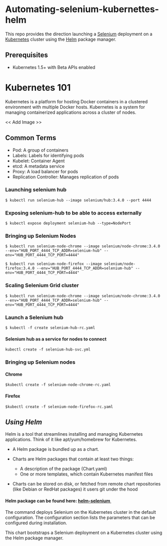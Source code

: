 # Automating-selenium-kubernettes-helm
This repo provides the direction launching a [Selenium](http://www.seleniumhq.org/) deployment on a [Kubernetes](http://kubernetes.io) cluster using the [Helm](https://helm.sh) package manager.

## Prerequisites

- Kubernetes 1.5+ with Beta APIs enabled

# Kubernetes 101
Kubernetes is a platform for hosting Docker containers in a clustered environment with multiple Docker hosts. Kubernetes is a system for managing containerized applications across a cluster of nodes.

<< Add Image >>

## Common Terms
- Pod: A group of containers
- Labels: Labels for identifying pods
- Kubelet: Container Agent
- etcd: A metadata service
- Proxy: A load balancer for pods
- Replication Controller: Manages replication of pods

### Launching selenium hub
```
$ kubectl run selenium-hub --image selenium/hub:3.4.0 --port 4444
```

### Exposing selenium-hub to be able to access externally
```
$ kubectl expose deployment selenium-hub --type=NodePort
```

### Bringing up Selenium Nodes
```
$ kubectl run selenium-node-chrome --image selenium/node-chrome:3.4.0 --env="HUB_PORT_4444_TCP_ADDR=selenium-hub" --env="HUB_PORT_4444_TCP_PORT=4444"
```

```
$ kubectl run selenium-node-firefox --image selenium/node-firefox:3.4.0 --env="HUB_PORT_4444_TCP_ADDR=selenium-hub" --env="HUB_PORT_4444_TCP_PORT=4444"
```
### Scaling Selenium Grid cluster
```
$ kubectl run selenium-node-chrome --image selenium/node-chrome:3.4.0 --env="HUB_PORT_4444_TCP_ADDR=selenium-hub" --env="HUB_PORT_4444_TCP_PORT=4444"
```

### Launch a Selenium hub
```
$ kubectl -f create selenium-hub-rc.yaml
```
#### Selenium hub as a service for nodes to connect
```
kubectl create -f selenium-hub-svc.yml
```

### Bringing up Selenium nodes
#### Chrome
```
$kubectl create -f selenium-node-chrome-rc.yaml
```
#### Firefox
```
$kubectl create -f selenium-node-firefox-rc.yaml
```

## _Using Helm_

Helm is a tool that streamlines installing and managing Kubernetes applications. 
Think of it like apt/yum/homebrew for Kubernetes.

- A Helm package is bundled up as a chart.
- Charts are Helm packages that contain at least two things:
    - A description of the package (Chart.yaml)
    - One or more templates, which contain Kubernetes manifest files

- Charts can be stored on disk, or fetched from remote chart repositories (like Debian or RedHat packages) it users git 
under the hood

#### Helm package can be found here: [helm-selenium ](https://kubeapps.com/charts/stable/selenium)

The command deploys Selenium on the Kubernetes cluster in the default configuration. The configuration section lists the parameters that can be configured during installation. 

This chart bootstraps a Selenium deployment on a Kubernetes cluster using the Helm package manager.

